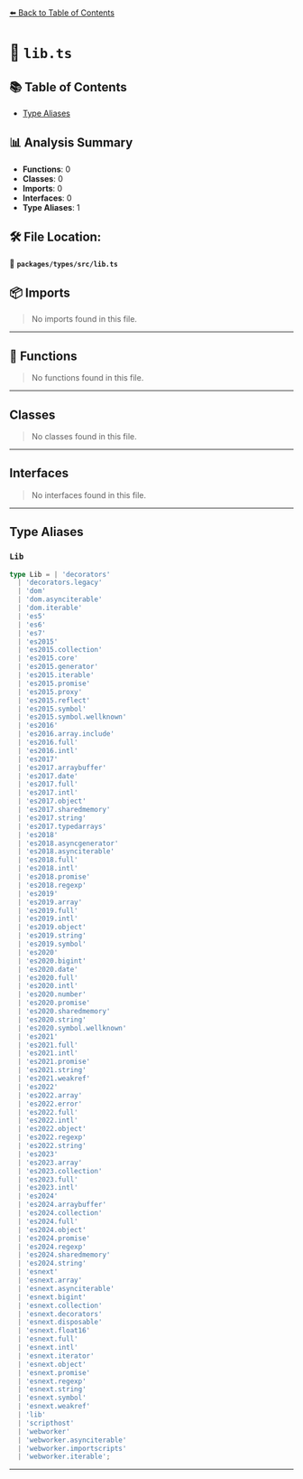 [⬅️ Back to Table of Contents](../../../index.md)

# 📄 `lib.ts`

## 📚 Table of Contents

- [Type Aliases](#type-aliases)

## 📊 Analysis Summary

- **Functions**: 0
- **Classes**: 0
- **Imports**: 0
- **Interfaces**: 0
- **Type Aliases**: 1

## 🛠️ File Location:
📂 **`packages/types/src/lib.ts`**

## 📦 Imports

> No imports found in this file.


---

## 🔧 Functions

> No functions found in this file.


---

## Classes

> No classes found in this file.


---

## Interfaces

> No interfaces found in this file.


---

## Type Aliases

### `Lib`

```ts
type Lib = | 'decorators'
  | 'decorators.legacy'
  | 'dom'
  | 'dom.asynciterable'
  | 'dom.iterable'
  | 'es5'
  | 'es6'
  | 'es7'
  | 'es2015'
  | 'es2015.collection'
  | 'es2015.core'
  | 'es2015.generator'
  | 'es2015.iterable'
  | 'es2015.promise'
  | 'es2015.proxy'
  | 'es2015.reflect'
  | 'es2015.symbol'
  | 'es2015.symbol.wellknown'
  | 'es2016'
  | 'es2016.array.include'
  | 'es2016.full'
  | 'es2016.intl'
  | 'es2017'
  | 'es2017.arraybuffer'
  | 'es2017.date'
  | 'es2017.full'
  | 'es2017.intl'
  | 'es2017.object'
  | 'es2017.sharedmemory'
  | 'es2017.string'
  | 'es2017.typedarrays'
  | 'es2018'
  | 'es2018.asyncgenerator'
  | 'es2018.asynciterable'
  | 'es2018.full'
  | 'es2018.intl'
  | 'es2018.promise'
  | 'es2018.regexp'
  | 'es2019'
  | 'es2019.array'
  | 'es2019.full'
  | 'es2019.intl'
  | 'es2019.object'
  | 'es2019.string'
  | 'es2019.symbol'
  | 'es2020'
  | 'es2020.bigint'
  | 'es2020.date'
  | 'es2020.full'
  | 'es2020.intl'
  | 'es2020.number'
  | 'es2020.promise'
  | 'es2020.sharedmemory'
  | 'es2020.string'
  | 'es2020.symbol.wellknown'
  | 'es2021'
  | 'es2021.full'
  | 'es2021.intl'
  | 'es2021.promise'
  | 'es2021.string'
  | 'es2021.weakref'
  | 'es2022'
  | 'es2022.array'
  | 'es2022.error'
  | 'es2022.full'
  | 'es2022.intl'
  | 'es2022.object'
  | 'es2022.regexp'
  | 'es2022.string'
  | 'es2023'
  | 'es2023.array'
  | 'es2023.collection'
  | 'es2023.full'
  | 'es2023.intl'
  | 'es2024'
  | 'es2024.arraybuffer'
  | 'es2024.collection'
  | 'es2024.full'
  | 'es2024.object'
  | 'es2024.promise'
  | 'es2024.regexp'
  | 'es2024.sharedmemory'
  | 'es2024.string'
  | 'esnext'
  | 'esnext.array'
  | 'esnext.asynciterable'
  | 'esnext.bigint'
  | 'esnext.collection'
  | 'esnext.decorators'
  | 'esnext.disposable'
  | 'esnext.float16'
  | 'esnext.full'
  | 'esnext.intl'
  | 'esnext.iterator'
  | 'esnext.object'
  | 'esnext.promise'
  | 'esnext.regexp'
  | 'esnext.string'
  | 'esnext.symbol'
  | 'esnext.weakref'
  | 'lib'
  | 'scripthost'
  | 'webworker'
  | 'webworker.asynciterable'
  | 'webworker.importscripts'
  | 'webworker.iterable';
```


---
